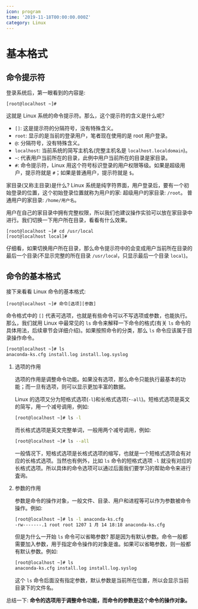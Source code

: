 ```yaml
---
icon: program
time: '2019-11-18T00:00:00.000Z'
category: Linux
---
```


# 基本格式

## 命令提示符

登录系统后，第一眼看到的内容是:

```text
[root@localhost ~]#
```

这就是 Linux 系统的命令提示符。那么，这个提示符的含义是什么呢?

* `[]`: 这是提示符的分隔符号，没有特殊含义。
* `root`: 显示的是当前的登录用户，笔者现在使用的是 root 用户登录。
* `@`: 分隔符号，没有特殊含义。
* `localhost`: 当前系统的简写主机名\(完整主机名是 `localhost.localdomain`\)。
* `~`: 代表用户当前所在的目录，此例中用户当前所在的目录是家目录。
* `#`: 命令提示符，Linux 用这个符号标识登录的用户权限等级。如果是超级用户，提示符就是 `#`；如果是普通用户，提示符就是 `$`。

家目录\(又称主目录\)是什么? Linux 系统是纯字符界面，用户登录后，要有一个初始登录的位置，这个初始登录位置就称为用户的家: 超级用户的家目录: `/root`。 普通用户的家目录: `/home/用户名`。

用户在自己的家目录中拥有完整权限，所以我们也建议操作实验可以放在家目录中进行。我们切换一下用户所在目录，看看有什么效果。

```text
[root@localhost ~]# cd /usr/local
[root@localhost local]#
```

仔细看，如果切换用户所在目录，那么命令提示符中的会变成用户当前所在目录的最后一个目录\(不显示完整的所在目录 `/usr/loca`l，只显示最后一个目录 `local`\)。

## 命令的基本格式

接下来看看 Linux 命令的基本格式:

```text
[root@localhost ~]# 命令[选项][参数]
```

命令格式中的 `[]` 代表可选项，也就是有些命令可以不写选项或参数，也能执行。那么，我们就用 Linux 中最常见的 `ls` 命令来解释一下命令的格式\(有关 `ls` 命令的具体用法，后续章节会详细介绍\)。如果按照命令的分类，那么 `ls` 命令应该属于目录操作命令。

```bash
[root@localhost ~]# ls
anaconda-ks.cfg install.log install.log.syslog
```

1. 选项的作用

   选项的作用是调整命令功能。如果没有选项，那么命令只能执行最基本的功能；而一旦有选项，则可以显示更加丰富的数据。

   Linux 的选项又分为短格式选项\(`-l`\)和长格式选项\(-`-all`\)。短格式选项是英文的简写，用一个减号调用，例如:

   ```bash
   [root@localhost ~]# ls -l
   ```

   而长格式选项是英文完整单词，一般用两个减号调用，例如:

   ```bash
   [root@localhost ~]# ls --all
   ```

   一般情况下，短格式选项是长格式选项的缩写，也就是一个短格式选项会有对应的长格式选项。当然也有例外，比如 `ls` 命令的短格式选项 `-l` 就没有对应的长格式选项。所以具体的命令选项可以通过后面我们要学习的帮助命令来进行査询。

2. 参数的作用

   参数是命令的操作对象，一般文件、目录、用户和进程等可以作为参数被命令操作。例如:

   ```bash
   [root@localhost ~]# ls -l anaconda-ks.cfg
   -rw-------.1 root root 1207 1 月 14 18:18 anaconda-ks.cfg
   ```

   但是为什么一开始 `ls` 命令可以省略参数? 那是因为有默认参数。命令一般都需要加入参数，用于指定命令操作的对象是谁。如果可以省略参数，则一般都有默认参数。例如:

   ```bash
   [root@localhost ~]# ls
   anaconda-ks.cfg install.log install.log.syslog
   ```

   这个 `ls` 命令后面没有指定参数，默认参数是当前所在位置，所以会显示当前目录下的文件名。

总结一下: **命令的选项用于调整命令功能，而命令的参数是这个命令的操作对象。**

